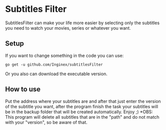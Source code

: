 Subtitles Filter
===

SubtitlesFilter can make your life more easier by selecting only the subtitles you need to watch your movies, series or whatever you want.

## Setup
If you want to change something in the code you can use: 
```
go get -u github.com/Inginex/subtitlesFilter
```

Or you also can download the executable version.

## How to use

Put the address where your subtitles are and after that just enter the version of the subtitle you want, after the program finish the task your subtitles will be in the backup folder that will be created automatically. Enjoy ;) 
*OBS: This program will delete all subtitles that are in the "path" and do not match with your "version", so be aware of that.

